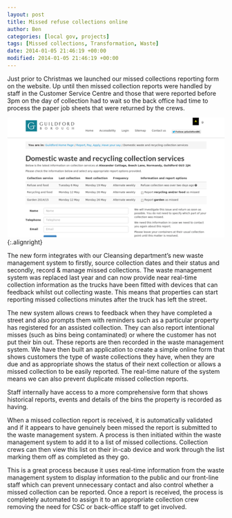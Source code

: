 ```yaml
---
layout: post
title: Missed refuse collections online
author: Ben
categories: [local gov, projects]
tags: [Missed collections, Transformation, Waste]
date: 2014-01-05 21:46:19 +00:00
modified: 2014-01-05 21:46:19 +00:00
---
```

Just prior to Christmas we launched our missed collections reporting form on the website. Up until then missed collection reports were handled by staff in the Customer Service Centre and those that were reported before 3pm on the day of collection had to wait so the back office had time to process the paper job sheets that were returned by the crews.

![Guildford Borough Council - Missed refuse collections form](/content/2014/01/guildfordbc-misscoll-public.png){:.alignright}

The new form integrates with our Cleansing department’s new waste management system to firstly, source collection dates and their status and secondly, record & manage missed collections. The waste management system was replaced last year and can now provide near real-time collection information as the trucks have been fitted with devices that can feedback whilst out collecting waste. This means that properties can start reporting missed collections minutes after the truck has left the street.

The new system allows crews to feedback when they have completed a street and also prompts them with reminders such as a particular property has registered for an assisted collection. They can also report intentional misses (such as bins being contaminated) or where the customer has not put their bin out. These reports are then recorded in the waste management system. We have then built an application to create a simple online form that shows customers the type of waste collections they have, when they are due and as appropriate shows the status of their next collection or allows a missed collection to be easily reported. The real-time nature of the system means we can also prevent duplicate missed collection reports.

Staff internally have access to a more comprehensive form that shows historical reports, events and details of the bins the property is recorded as having.

When a missed collection report is received, it is automatically validated and if it appears to have genuinely been missed the report is submitted to the waste management system. A process is then initiated within the waste management system to add it to a list of missed collections. Collection crews can then view this list on their in-cab device and work through the list marking them off as completed as they go.

This is a great process because it uses real-time information from the waste management system to display information to the public and our front-line staff which can prevent unnecessary contact and also control whether a missed collection can be reported. Once a report is received, the process is completely automated to assign it to an appropriate collection crew removing the need for CSC or back-office staff to get involved.